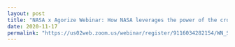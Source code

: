 ```yaml
---
layout: post
title: "NASA x Agorize Webinar: How NASA leverages the power of the crowd to solve tough problems"
date: 2020-11-17
permalink: "https://us02web.zoom.us/webinar/register/9116034282154/WN_Sn-OhV1WRn2gN75e_qOxiw"
---
```

